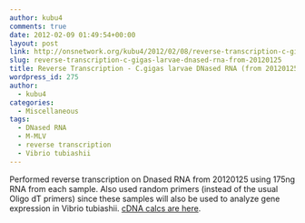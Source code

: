 ```yaml
---
author: kubu4
comments: true
date: 2012-02-09 01:49:54+00:00
layout: post
link: http://onsnetwork.org/kubu4/2012/02/08/reverse-transcription-c-gigas-larvae-dnased-rna-from-20120125/
slug: reverse-transcription-c-gigas-larvae-dnased-rna-from-20120125
title: Reverse Transcription - C.gigas larvae DNased RNA (from 20120125)
wordpress_id: 275
author:
  - kubu4
categories:
  - Miscellaneous
tags:
  - DNased RNA
  - M-MLV
  - reverse transcription
  - Vibrio tubiashii
---
```


Performed reverse transcription on Dnased RNA from 20120125 using 175ng RNA from each sample. Also used random primers (instead of the usual Oligo dT primers) since these samples will also be used to analyze gene expression in Vibrio tubiashii. [cDNA calcs are here](https://docs.google.com/spreadsheet/ccc?key=0AmS_90rPaQMzdGRzRHRNV3RrQ3BDM2ViRXZ0ZDZGR1E&hl=en_US#gid=0).
